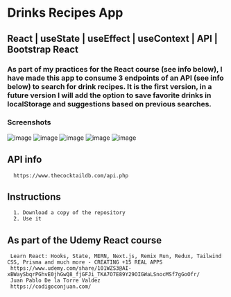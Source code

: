 # Drinks Recipes App  
## React | useState | useEffect | useContext | API | Bootstrap React 

### As part of my practices for the React course (see info below), I have made this app to consume 3 endpoints of an API (see info below) to search for drink recipes. It is the first version, in a future version I will add the option to save favorite drinks in localStorage and suggestions based on previous searches.

### Screenshots

![image](https://github.com/omarasael1980/buscadorBebidas/assets/51717542/5487758f-dbab-4539-b970-c69e1a86ab3c)
![image](https://github.com/omarasael1980/buscadorBebidas/assets/51717542/6e3b4cf9-d073-43e5-8ec1-705af372d1ae)
![image](https://github.com/omarasael1980/buscadorBebidas/assets/51717542/b2fdb982-c8d8-42df-ab2e-309e38d092a4)
![image](https://github.com/omarasael1980/buscadorBebidas/assets/51717542/50e2f87f-6dc2-4f12-b125-caed9c655c43)
![image](https://github.com/omarasael1980/buscadorBebidas/assets/51717542/3324174a-f3e4-4ffc-b86f-cbf3809c6d82)

## API info
      https://www.thecocktaildb.com/api.php
## Instructions 
      1. Download a copy of the repository
      2. Use it
## As part of the Udemy React course
     Learn React: Hooks, State, MERN, Next.js, Remix Run, Redux, Tailwind CSS, Prisma and much more - CREATING +15 REAL APPS
     https://www.udemy.com/share/101WZS3@AI-xBWaySbqrPGhvE0jhGwQ8_fjGFJi_TKA7O7E89Y29OIGWaLSnocMSf7gGoOfr/
     Juan Pablo De la Torre Valdez
     https://codigoconjuan.com/
